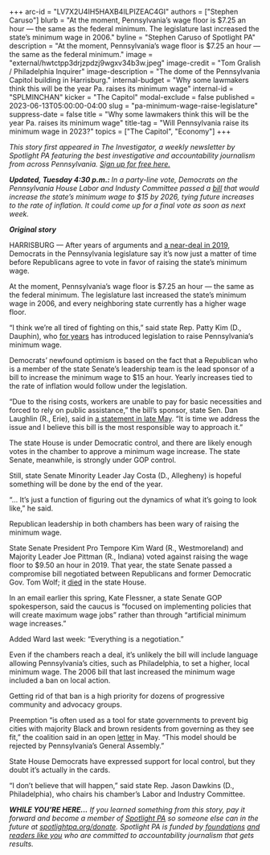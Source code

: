 +++
arc-id = "LV7X2U4IH5HAXB4ILPIZEAC4GI"
authors = ["Stephen Caruso"]
blurb = "At the moment, Pennsylvania’s wage floor is $7.25 an hour — the same as the federal minimum. The legislature last increased the state’s minimum wage in 2006."
byline = "Stephen Caruso of Spotlight PA"
description = "At the moment, Pennsylvania’s wage floor is $7.25 an hour — the same as the federal minimum."
image = "external/hwtctpp3drjzpdzj9wgxv34b3w.jpeg"
image-credit = "Tom Gralish / Philadelphia Inquirer"
image-description = "The dome of the Pennsylvania Capitol building in Harrisburg."
internal-budget = "Why some lawmakers think this will be the year Pa. raises its minimum wage"
internal-id = "SPLMINCHAN"
kicker = "The Capitol"
modal-exclude = false
published = 2023-06-13T05:00:00-04:00
slug = "pa-minimum-wage-raise-legislature"
suppress-date = false
title = "Why some lawmakers think this will be the year Pa. raises its minimum wage"
title-tag = "Will Pennsylvania raise its minimum wage in 2023?"
topics = ["The Capitol", "Economy"]
+++

<i>This story first appeared in The Investigator, a weekly newsletter by Spotlight PA featuring the best investigative and accountability journalism from across Pennsylvania. </i><a href="https://www.spotlightpa.org/newsletters"><i>Sign up for free here.</i></a>

<i><b>Updated, Tuesday 4:30 p.m.: </b></i><i>In a party-line vote, Democrats on the Pennsylvania House Labor and Industy Committee passed a </i><a href="https://web.archive.org/20230613202225/https://www.legis.state.pa.us/cfdocs/billinfo/billinfo.cfm?syear=2023&sind=0&body=H&type=B&bn=1500"><i>bill</i></a><i> that would increase the state’s minimum wage to $15 by 2026, tying future increases to the rate of inflation. It could come up for a final vote as soon as next week.</i>

<i><b>Original story</b></i>

HARRISBURG — After years of arguments and <a href="https://web.archive.org/20191221061040/https://www.penncapital-star.com/working-the-economy/a-9-50-minimum-wage-by-2022-the-pa-senate-just-passed-it-now-its-up-to-the-house/">a near-deal in 2019</a>, Democrats in the Pennsylvania legislature say it’s now just a matter of time before Republicans agree to vote in favor of raising the state’s minimum wage.

At the moment, Pennsylvania’s wage floor is $7.25 an hour — the same as the federal minimum. The legislature last increased the state’s minimum wage in 2006, and every neighboring state currently has a higher wage floor.

“I think we’re all tired of fighting on this,” said state Rep. Patty Kim (D., Dauphin), who <a href="https://web.archive.org/20230730082149/https://cumberlink.com/news/local/govt-and-politics/patty-kim-pushes-for-movement-on-state-minimum-wage-hike-bill/article_17401218-283f-54e8-aa53-28d1ae3b5e1a.html">for years</a> has introduced legislation to raise Pennsylvania’s minimum wage.

<script src="https://www.spotlightpa.org/embed.js" async></script><div data-spl-embed-version="1" data-spl-src="https://www.spotlightpa.org/embeds/newsletter/"></div>


Democrats’ newfound optimism is based on the fact that a Republican who is a member of the state Senate’s leadership team is the lead sponsor of a bill to increase the minimum wage to $15 an hour. Yearly increases tied to the rate of inflation would follow under the legislation.

“Due to the rising costs, workers are unable to pay for basic necessities and forced to rely on public assistance,” the bill’s sponsor, state Sen. Dan Laughlin (R., Erie), said in <a href="https://web.archive.org/20230614225621/https://www.pasenategop.com/news/sen-laughlin-introduces-minimum-wage-legislation/?utm_source=rss&utm_medium=rss&utm_campaign=sen-laughlin-introduces-minimum-wage-legislation#:~:text=Dan%20Laughlin%20(R%2D49),index%20it%20to%20inflation%20thereafter.">a statement in late May</a>. “It is time we address the issue and I believe this bill is the most responsible way to approach it.”

The state House is under Democratic control, and there are likely enough votes in the chamber to approve a minimum wage increase. The state Senate, meanwhile, is strongly under GOP control.

Still, state Senate Minority Leader Jay Costa (D., Allegheny) is hopeful something will be done by the end of the year.

“... It’s just a function of figuring out the dynamics of what it’s going to look like,” he said.

Republican leadership in both chambers has been wary of raising the minimum wage.

State Senate President Pro Tempore Kim Ward (R., Westmoreland) and Majority Leader Joe Pittman (R., Indiana) voted against raising the wage floor to $9.50 an hour in 2019. That year, the state Senate passed a compromise bill negotiated between Republicans and former Democratic Gov. Tom Wolf; it <a href="https://web.archive.org/20200108171044/https://www.penncapital-star.com/working-the-economy/undeterred-by-wolfs-deadline-house-gop-weighs-a-path-forward-for-minimum-wage-hike/">died</a> in the state House.

In an email earlier this spring, Kate Flessner, a state Senate GOP spokesperson, said the caucus is “focused on implementing policies that will create maximum wage jobs” rather than through “artificial minimum wage increases.”

Added Ward last week: “Everything is a negotiation.”

<script src="https://www.spotlightpa.org/embed.js" async></script><div data-spl-embed-version="1" data-spl-src="https://www.spotlightpa.org/embeds/donate/"></div>


Even if the chambers reach a deal, it’s unlikely the bill will include language allowing Pennsylvania’s cities, such as Philadelphia, to set a higher, local minimum wage. The 2006 bill that last increased the minimum wage included a ban on local action.

Getting rid of that ban is a high priority for dozens of progressive community and advocacy groups.

Preemption “is often used as a tool for state governments to prevent big cities with majority Black and brown residents from governing as they see fit,” the coalition said in an open <a href="https://web.archive.org/20230522025948/https://docs.google.com/document/d/1x0RIC_0d4j2DWxm11PAPywf9uhira0V73YutUpR5CJQ/edit">letter</a> in May. “This model should be rejected by Pennsylvania’s General Assembly.”

State House Democrats have expressed support for local control, but they doubt it’s actually in the cards.

“I don’t believe that will happen,” said state Rep. Jason Dawkins (D., Philadelphia), who chairs his chamber’s Labor and Industry Committee.

<i><b>WHILE YOU’RE HERE...</b></i><i> If you learned something from this story, pay it forward and become a member of </i><a href="https://www.spotlightpa.org/"><i>Spotlight PA</i></a><i> so someone else can in the future at </i><a href="https://www.spotlightpa.org/donate"><i>spotlightpa.org/donate</i></a><i>. Spotlight PA is funded by</i><a href="https://www.spotlightpa.org/support"><i> foundations</i></a><i> </i><a href="https://www.spotlightpa.org/support"><i>and readers like you</i></a><i> who are committed to accountability journalism that gets results.</i>
